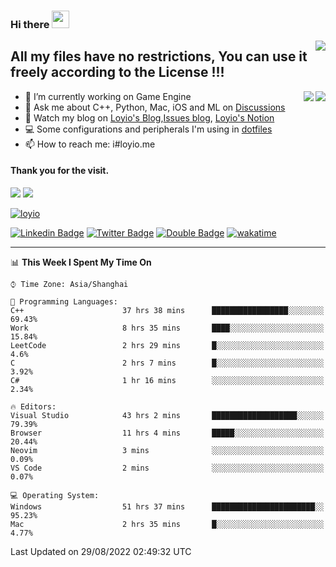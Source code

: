<h3 align="left">Hi there <img src="https://media.giphy.com/media/hvRJCLFzcasrR4ia7z/giphy.gif" width="28"></h3>
<a align="right" href="https://github.com/loyio/loyio/blob/master/STAR/README.md"><img align="right" src="https://img.shields.io/badge/LOYIO-STAR-green" /></a>

## All my files have no restrictions, You can use it freely according to the License !!!

<a href="https://github.com/loyio#gh-light-mode-only">
     <img align="right"  src="https://loy-readme.vercel.app/api/top-langs/?username=loyio&langs_count=6&hide=css,html,jupyter%20notebook" />
</a>

<a href="https://github.com/loyio#gh-dark-mode-only">
  <img align="right"  src="https://loy-readme.vercel.app/api/top-langs/?username=loyio&langs_count=6&theme=slateorange&hide=css,html,jupyter%20notebook" />
</a>



- 🔭 I’m currently working on Game Engine
- 💬 Ask me about C++, Python, Mac, iOS and ML on [Discussions](https://github.com/loyio/blog/discussions)
- 📔 Watch my blog on [Loyio's Blog](https://loyio.me),[Issues blog](https://github.com/loyio/blog/issues), [Loyio's Notion](https://loyio.notion.site/loyio/Loyio-s-Dashboard-2f56bd29222a445ea9d9e8802a1ac83b)
- 💻 Some configurations and peripherals I'm using in [dotfiles](https://github.com/loyio/dotfiles)
- 📫 How to reach me: i#loyio.me


#### Thank you for the visit.
<img src="http://profile-counter.glitch.me/loyio/count.svg" />

<img src="https://loy-readme.vercel.app/api?username=loyio&show_icons=true&hide=stars&include_all_commits=true&hide_title=true&theme=slateorange" />

     

[![loyio](https://github-profile-trophy.vercel.app/?username=loyio&theme=onedark&column=4)](https://github.com/loyio)

[![Linkedin Badge](https://img.shields.io/badge/-@loyio-0077b5?style=flat-square&logo=Linkedin&logoColor=white&labelColor=0077b5&link=https://www.linkedin.com/in/loyio-hex-363172158/)](https://www.linkedin.com/in/loyio-hex-363172158/)
[![Twitter Badge](https://img.shields.io/badge/-@loyiome-1ca0f1?style=flat-square&labelColor=1ca0f1&logo=twitter&logoColor=white&link=https://twitter.com/loyiome)](https://twitter.com/loyiome)
[![Double Badge](https://img.shields.io/badge/@loyio-007722?style=flat&logo=Douban&logoColor=white)](https://www.douban.com/people/susmote)
[![wakatime](https://wakatime.com/badge/user/c0ddc104-5a20-41d1-ab9a-c4d9ea20a4d9.svg)](https://wakatime.com/@c0ddc104-5a20-41d1-ab9a-c4d9ea20a4d9)

-------
<!--START_SECTION:waka-->
📊 **This Week I Spent My Time On** 

```text
⌚︎ Time Zone: Asia/Shanghai

💬 Programming Languages: 
C++                      37 hrs 38 mins      █████████████████░░░░░░░░   69.43% 
Work                     8 hrs 35 mins       ████░░░░░░░░░░░░░░░░░░░░░   15.84% 
LeetCode                 2 hrs 29 mins       █░░░░░░░░░░░░░░░░░░░░░░░░   4.6% 
C                        2 hrs 7 mins        █░░░░░░░░░░░░░░░░░░░░░░░░   3.92% 
C#                       1 hr 16 mins        ░░░░░░░░░░░░░░░░░░░░░░░░░   2.34%

🔥 Editors: 
Visual Studio            43 hrs 2 mins       ███████████████████░░░░░░   79.39% 
Browser                  11 hrs 4 mins       █████░░░░░░░░░░░░░░░░░░░░   20.44% 
Neovim                   3 mins              ░░░░░░░░░░░░░░░░░░░░░░░░░   0.09% 
VS Code                  2 mins              ░░░░░░░░░░░░░░░░░░░░░░░░░   0.07%

💻 Operating System: 
Windows                  51 hrs 37 mins      ███████████████████████░░   95.23% 
Mac                      2 hrs 35 mins       █░░░░░░░░░░░░░░░░░░░░░░░░   4.77%

```


 Last Updated on 29/08/2022 02:49:32 UTC
<!--END_SECTION:waka-->
